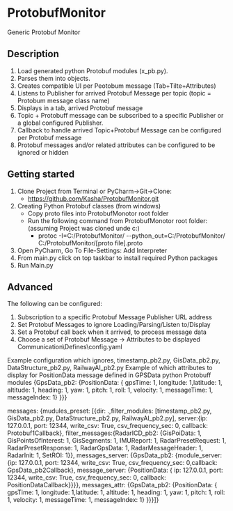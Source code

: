 # ProtobufMonitor

Generic Protobuf Monitor

## Description
1. Load generated python Protobuf modules (x_pb.py). 
2. Parses them into objects. 
3. Creates compatible UI per Peotobum message (Tab+Tilte+Attributes)
4. Listens to Publisher for arrived Protobuf Message per topic (topic = Protobum message class name)
5. Displays in a tab, arrived Protobuf message
6. Topic + Protobuff message can be subscribed to a specific Publisher or a global configured Publisher.
7. Callback to handle arrived Topic+Protobuf Message can be configured per Protobuf message
8. Protobuf messages and/or related attributes can be configured to be ignored or hidden

## Getting started
1. Clone Project from Terminal or PyCharm->Git->Clone:
   - https://github.com/Kasha/ProtobufMonitor.git
3. Creating Python Protobuf classes (from windows)
   - Copy proto files into ProtobufMonotor root folder
   - Run the following command from ProtobufMonotor root folder: (assuming Project was cloned unde c:\)
     - protoc -I=C:/ProtobufMonitor/ --python_out=C:/ProtobufMonitor/ C:/ProtobufMonitor/[proto file].proto
2. Open PyCharm, Go To File-Settings: Add Interpreter
3. From main.py click on top taskbar to install required Python packages
4. Run Main.py

## Advanced
The following can be configured:
1. Subscription to a specific Protobuf Message Publisher URL address
2. Set Protobuf Messages to ignore Loading/Parsing/Listen to/Display
3. Set a Protobuf call back when it arrived, to process message data
4. Choose a set of Protobuf Message -> Attributes to be displayed
Communication\Defines\config.yaml 

Example configuration which ignores, timestamp_pb2.py, GisData_pb2.py, DataStructure_pb2.py, RailwayAI_pb2.py
Example of which attributes to display for PositionData message defined in GPSData python Protobuff modules
{GpsData_pb2: {PositionData: { gpsTime: 1, longitude: 1,latitude: 1, altitude: 1, heading: 1, yaw: 1, pitch: 1, roll: 1, velocity: 1, messageTime: 1, messageIndex: 1} }}}

messages: {mudules_preset: [{dir: .,filter_modules: [timestamp_pb2.py, GisData_pb2.py, DataStructure_pb2.py, RailwayAI_pb2.py], server:{ip: 127.0.0.1, port: 12344, write_csv: True, csv_frequency_sec: 0, callback: Protobuf1Callback}, filter_messages:{RadarICD_pb2: {GisPoiData: 1, GisPointsOfInterest: 1, GisSegments: 1, IMUReport: 1, RadarPresetRequest: 1, RadarPresetResponse: 1, RadarGpsData: 1, RadarMessageHeader: 1, RadarInit: 1, SetROI: 1}}, messages_server: {GpsData_pb2: {module_server:{ip: 127.0.0.1, port: 12344, write_csv: True, csv_frequency_sec: 0,callback: GpsData_pb2Callback}, message_server: {PositionData: { ip: 127.0.0.1, port: 12344, write_csv: True, csv_frequency_sec: 0, callback: PositionDataCallback}}}}, messages_attr: {GpsData_pb2: {PositionData: { gpsTime: 1, longitude: 1,latitude: 1, altitude: 1, heading: 1, yaw: 1, pitch: 1, roll: 1, velocity: 1, messageTime: 1, messageIndex: 1} }}}]}
